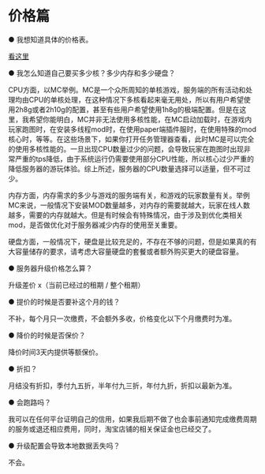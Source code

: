 # 价格篇

● 我想知道具体的价格表。

[看这里](../jia-ge-biao.md)

● 我怎么知道自己要买多少核？多少内存和多少硬盘？

CPU方面，以MC举例。MC是一个众所周知的单核游戏，服务端的所有活动和处理均由CPU的单核处理，在这种情况下多核看起来毫无用处，所以有用户希望使用2h8g或者2h10g的配置，甚至有些用户希望使用1h8g的极端配置。但是在这里，我希望你能明白，MC并非无法使用多核性能，在MC启动加载时，在游戏内玩家跑图时，在安装多线程mod时，在使用paper端插件服时，在使用特殊的mod核心时，等等。在这些场景下，如果你打开任务管理器查看，此时MC是可以完全的使用多核性能的。一旦出现CPU数量过少的问题，会导致玩家在跑图时出现非常严重的tps降低，由于系统运行仍需要使用部分CPU性能，所以核心过少严重的降低服务器的游玩体验。综上所述，服务器的CPU数量选择可以适量，但不可过少。

内存方面，内存需求的多少与游戏的服务端有关，和游戏的玩家数量有关。举例MC来说，一般情况下安装MOD数量越多，对内存的需要就越大，玩家在线人数越多，需要的内存就越大。但是有时候会有特殊情况，由于涉及到优化类相关mod，是否做优化对于服务器减少内存的使用至关重要。

硬盘方面，一般情况下，硬盘是比较充足的，不存在不够的问题，但是如果真的有大容量储存的要求，请考虑大容量硬盘的套餐或者额外购买更大的硬盘容量。

● 服务器升级价格怎么算？

升级差价 x（当前已经过的租期 / 整个租期）

● 提价的时候是否要补这个月的钱？

不补，每个月只一次缴费，不会额外多收，价格变化以下个月缴费时为准。

● 降价的时候是否保价？

降价时间3天内提供等额保价。

● 折扣？

月结没有折扣，季付九五折，半年付九三折，年付九折，折扣以最新为准。

● 会跑路吗？

我可以在任何平台证明自己的信用，如果我后期不做了也会事前通知完成缴费周期的服务或退还相应费用，同时，淘宝店铺的相关保证金也已经交了。

● 升级配置会导致本地数据丢失吗？

不会。
